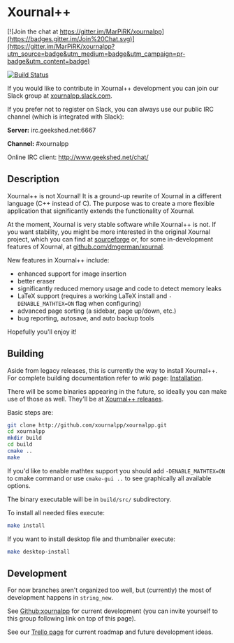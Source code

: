 # Xournal++

[![Join the chat at https://gitter.im/MarPiRK/xournalpp](https://badges.gitter.im/Join%20Chat.svg)](https://gitter.im/MarPiRK/xournalpp?utm_source=badge&utm_medium=badge&utm_campaign=pr-badge&utm_content=badge)

[![Build Status](https://travis-ci.org/xournalpp/xournalpp.svg?branch=string_new)](https://travis-ci.org/xournalpp/xournalpp)

If you would like to contribute in Xournal++ development you can join our Slack group at [xournalpp.slack.com](https://xournalpp.slack.com).

If you prefer not to register on Slack, you can always use our public IRC channel (which is integrated with Slack):

**Server:** irc.geekshed.net:6667

**Channel:** #xournalpp

Online IRC client: http://www.geekshed.net/chat/


## Description

Xournal++ is not Xournal! It is a ground-up rewrite of Xournal in a different language (C++ instead of C). The purpose
was to create a more flexible application that significantly extends the functionality of Xournal.

At the moment, Xournal is very stable software while Xournal++ is not. If you want stability, you might be more
interested in the original Xournal project, which you can find at [sourceforge](http://sourceforge.net/projects/xournal/)
or, for some in-development features of Xournal, at [github.com/dmgerman/xournal](https://github.com/dmgerman/xournal).

New features in Xournal++ include:

* enhanced support for image insertion
* better eraser
* significantly reduced memory usage and code to detect memory leaks
* LaTeX support (requires a working LaTeX install and ```-DENABLE_MATHTEX=ON``` flag when configuring)
* advanced page sorting (a sidebar, page up/down, etc.)
* bug reporting, autosave, and auto backup tools

Hopefully you'll enjoy it!


## Building

Aside from legacy releases, this is currently the way to install Xournal++. For complete building documentation refer to wiki page:
[Installation](https://github.com/xournalpp/xournalpp/wiki/Installing).

There will be some binaries appearing in the future, so ideally you can make use of those as well.
They'll be at [Xournal++ releases](https://github.com/xournalpp/xournalpp/releases).

Basic steps are:
````bash
git clone http://github.com/xournalpp/xournalpp.git
cd xournalpp
mkdir build
cd build
cmake ..
make
````

If you'd like to enable mathtex support you should add `-DENABLE_MATHTEX=ON` to cmake command or use `cmake-gui ..`
to see graphically all available options.

The binary executable will be in `build/src/` subdirectory.

To install all needed files execute:
```bash
make install
```

If you want to install desktop file and thumbnailer execute:
```bash
make desktop-install
```


## Development

For now branches aren't organized too well, but (currently) the most of development happens in `string_new`.

See [Github:xournalpp](http://github.com/xournalpp/xournalpp) for current development (you can invite yourself
to this group following link on top of this page).

See our [Trello page](https://trello.com/xournalpp) for current roadmap and future development ideas.
